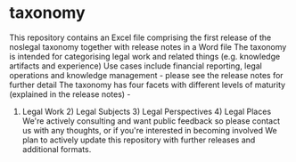 # taxonomy
This repository contains an Excel file comprising the first release of the noslegal taxonomy together with release notes in a Word file
The taxonomy is intended for categorising legal work and related things (e.g. knowledge artifacts and experience)
Use cases include financial reporting, legal operations and knowledge management - please see the release notes for further detail
The taxonomy has four facets with different levels of maturity (explained in the release notes) -
1) Legal Work 2) Legal Subjects 3) Legal Perspectives 4) Legal Places
We're actively consulting and want public feedback so please contact us with any thoughts, or if you're interested in becoming involved
We plan to actively update this repository with further releases and additional formats.
